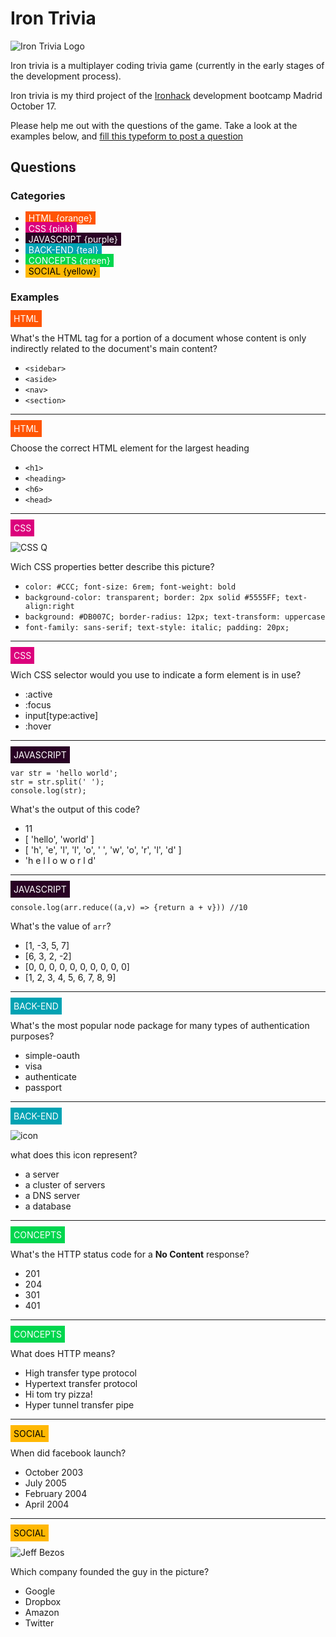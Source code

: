 # Iron Trivia

![Iron Trivia Logo](https://i.imgur.com/YZD6BBq.png)

Iron trivia is a multiplayer coding trivia game (currently in the early stages of the development process).

Iron trivia is my third project of the [Ironhack](https://www.ironhack.com) development bootcamp Madrid October 17.

Please help me out with the questions of the game. Take a look at the examples below, and [fill this typeform to post a question](https://abrahamcastro.typeform.com/to/z6TH3k)

## Questions

### Categories

+ <span style="background-color:#FF5503;color:white;padding:2px 5px">HTML {orange}</span>
+ <span style="background-color:#DB007C;color:white;padding:2px 5px">CSS {pink}</span>
+ <span style="background-color:#290224;color:white;padding:2px 5px">JAVASCRIPT {purple}</span>
+ <span style="background-color:#00A2B3;color:white;padding:2px 5px">BACK-END {teal}</span>
+ <span style="background-color:#00D64E;color:white;padding:2px 5px">CONCEPTS {green}</span>
+ <span style="background-color:#FFB803; color:black;padding:2px 5px">SOCIAL {yellow}</span>

### Examples

<span style="background-color:#FF5503;color:white;padding:5px">HTML</span>

What's the HTML tag for a portion of a document whose content is only indirectly related to the document's main content?

+ `<sidebar>`
+ `<aside>`
+ `<nav>`
+ `<section>`

---

<span style="background-color:#FF5503;color:white;padding:5px">HTML</span>

Choose the correct HTML element for the largest heading

+ `<h1>`
+ `<heading>`
+ `<h6>`
+ `<head>`

---

<span style="background-color:#DB007C;color:white;padding:5px">CSS</span>

![CSS Q](https://i.imgur.com/f7ssWLc.png)

Wich CSS properties better describe this picture?

+ `color: #CCC; font-size: 6rem; font-weight: bold`
+ `background-color: transparent; border: 2px solid #5555FF; text-align:right`
+ `background: #DB007C; border-radius: 12px; text-transform: uppercase`
+ `font-family: sans-serif; text-style: italic; padding: 20px;`

---

<span style="background-color:#DB007C;color:white;padding:5px">CSS</span>

Wich CSS selector would you use to indicate a form element is in use?

+ :active
+ :focus
+ input[type:active]
+ :hover

---

<span style="background-color:#290224;color:white;padding:5px">JAVASCRIPT</span>

```
var str = 'hello world';
str = str.split(' ');
console.log(str);
```

What's the output of this code?

+ 11
+ [ 'hello', 'world' ]
+ [ 'h', 'e', 'l', 'l', 'o', ' ', 'w', 'o', 'r', 'l', 'd' ]
+ 'h e l l o   w o r l d'

---

<span style="background-color:#290224;color:white;padding:5px">JAVASCRIPT</span>

```
console.log(arr.reduce((a,v) => {return a + v})) //10
```

What's the value of `arr`?

+ [1, -3, 5, 7]
+ [6, 3, 2, -2]
+ [0, 0, 0, 0, 0, 0, 0, 0, 0, 0]
+ [1, 2, 3, 4, 5, 6, 7, 8, 9]

---

<span style="background-color:#00A2B3;color:white;padding:5px">BACK-END</span>

What's the most popular node package for many types of authentication purposes?

+ simple-oauth
+ visa
+ authenticate
+ passport

---

<span style="background-color:#00A2B3;color:white;padding:5px">BACK-END</span>

![icon](https://i.imgur.com/xxTIGrs.png)

what does this icon represent?

+ a server
+ a cluster of servers
+ a DNS server
+ a database

---

<span style="background-color:#00D64E;color:white;padding:5px">CONCEPTS</span>

What's the HTTP status code for a **No Content** response?

+ 201
+ 204
+ 301
+ 401

---

<span style="background-color:#00D64E;color:white;padding:5px">CONCEPTS</span>

What does HTTP means?

+ High transfer type protocol
+ Hypertext transfer protocol
+ Hi tom try pizza!
+ Hyper tunnel transfer pipe

---

<span style="background-color:#FFB803; color:black;padding:5px">SOCIAL</span>

When did facebook launch?

+ October 2003
+ July 2005
+ February 2004
+ April 2004

---

<span style="background-color:#FFB803; color:black;padding:5px">SOCIAL</span>

![Jeff Bezos](https://i.imgur.com/Zp6xLgT.jpg)

Which company founded the guy in the picture?

+ Google
+ Dropbox
+ Amazon
+ Twitter

